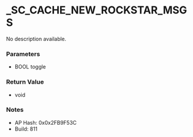 # _SC_CACHE_NEW_ROCKSTAR_MSGS

No description available.

### Parameters
* BOOL toggle

### Return Value
* void

### Notes
* AP Hash: 0x0x2FB9F53C
* Build: 811

